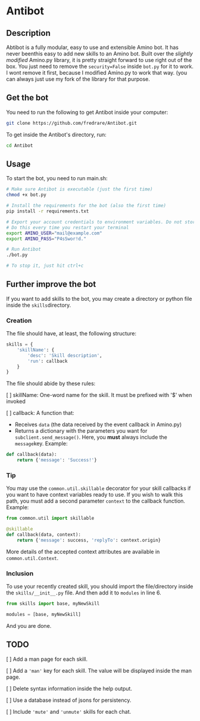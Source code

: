 # Antibot
## Description
Abtibot is a fully modular, easy to use and extensible Amino bot. It has never beenthis easy to add new skills to an Amino bot.
Built over the *slightly modified* Amino.py library, it is pretty straight forward to use right out of the box. You just need to remove the `security=False` inside `bot.py` for it to work. I wont remove it first, because I modified Amino.py to work that way. (you can always just use my fork of the library for that purpose.

## Get the bot
You need to run the following to get Antibot inside your computer:
```bash
git clone https://github.com/fredrare/Antibot.git
```

To get inside the Antibot's directory, run:
```bash
cd Antibot
```

## Usage
To start the bot, you need to run main.sh:
```bash
# Make sure Antibot is executable (just the first time)
chmod +x bot.py

# Install the requirements for the bot (also the first time)
pip install -r requirements.txt

# Export your account credentials to environment variables. Do not store them inside files!
# Do this every time you restart your terminal
export AMINO_USER="mail@example.com"
export AMINO_PASS="P4sSwor!d."

# Run Antibot
./bot.py

# To stop it, just hit ctrl+c
```

## Further improve the bot
If you want to add skills to the bot, you may create a directory or python file inside the `skills`directory.

### Creation
The file should have, at least, the following structure:
```python
skills = {
    'skillName': {
        'desc': 'Skill description',
        'run': callback
    }
}
```

The file should abide by these rules:

[ ] skillName: One-word name for the skill. It must be prefixed with '$' when invoked

[ ] callback: A function that:

  - Receives `data` (the data received by the event callback in Amino.py)
  - Returns a dictionary with the parameters you want for `subclient.send_message()`. Here, you **must** always include the `message`key.
  Example: 
```python
def callback(data):
    return {'message': 'Success!'}
```

### Tip
You may use the `common.util.skillable` decorator for your skill callbacks if you want to have context variables ready to use. If you wish to walk this path, you must add a second parameter `context` to the callback function. Example:
```python
from common.util import skillable

@skillable
def callback(data, context):
    return {'message': success, 'replyTo': context.origin}
```

More details of the accepted context attributes are available in `common.util.Context`.

### Inclusion
To use your recently created skill, you should import the file/directory inside the `skills/__init__.py` file. And then add it to `modules` in line 6.
```python
from skills import base, myNewSkill

modules = [base, myNewSkill]
```
And you are done.

## TODO
[ ] Add a man page for each skill.

[ ] Add a `'man'` key for each skill. The value will be displayed inside the man page.

[ ] Delete syntax information inside the help output.

[ ] Use a database instead of jsons for persistency.

[ ] Include `'mute'` and `'unmute'` skills for each chat.
